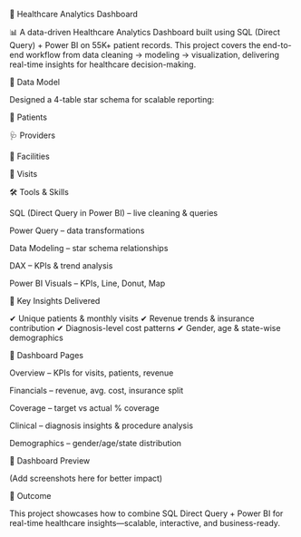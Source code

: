 🏥 Healthcare Analytics Dashboard

📊 A data-driven Healthcare Analytics Dashboard built using SQL (Direct Query) + Power BI on 55K+ patient records. This project covers the end-to-end workflow from data cleaning → modeling → visualization, delivering real-time insights for healthcare decision-making.

📂 Data Model

Designed a 4-table star schema for scalable reporting:

👥 Patients

🩺 Providers

🏥 Facilities

📅 Visits

🛠️ Tools & Skills

SQL (Direct Query in Power BI) – live cleaning & queries

Power Query – data transformations

Data Modeling – star schema relationships

DAX – KPIs & trend analysis

Power BI Visuals – KPIs, Line, Donut, Map

🔎 Key Insights Delivered

✔ Unique patients & monthly visits
✔ Revenue trends & insurance contribution
✔ Diagnosis-level cost patterns
✔ Gender, age & state-wise demographics

📑 Dashboard Pages

Overview – KPIs for visits, patients, revenue

Financials – revenue, avg. cost, insurance split

Coverage – target vs actual % coverage

Clinical – diagnosis insights & procedure analysis

Demographics – gender/age/state distribution

📸 Dashboard Preview

(Add screenshots here for better impact)

🚀 Outcome

This project showcases how to combine SQL Direct Query + Power BI for real-time healthcare insights—scalable, interactive, and business-ready.
